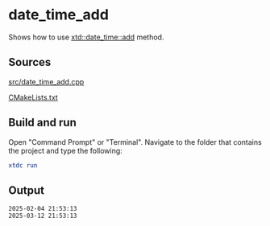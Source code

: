 # date_time_add

Shows how to use [xtd::date_time::add](https://gammasoft71.github.io/xtd/reference_guides/latest/classxtd_1_1date__time.html#a383491b411dbc746d01caedb353882a4) method.

## Sources

[src/date_time_add.cpp](src/date_time_add.cpp)

[CMakeLists.txt](CMakeLists.txt)

## Build and run

Open "Command Prompt" or "Terminal". Navigate to the folder that contains the project and type the following:

```cmake
xtdc run
```

## Output

```
2025-02-04 21:53:13
2025-03-12 21:53:13
```
